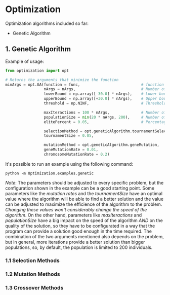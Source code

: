 # Optimization
Optimization algorithms included so far:
+ Genetic Algorithm

## 1. Genetic Algorithm
Example of usage:

```python
from optimization import opt

# Returns the arguments that minimize the function
minArgs = opt.GA(function = func,                           # function to be minimized
                 nArgs = nArgs,                             # Number of arguments in the function
                 lowerBound = np.array([-30.0] * nArgs),    # Lower bound of each argument
                 upperBound = np.array([+30.0] * nArgs),    # Upper bound of each argument
                 threshold = np.NINF,                       # Threshold to stop the algorithm

                 maxIteractions = 100 * nArgs,              # Number of generations. The default is 100 * nArgs
                 populationSize = min(20 * nArgs, 200),     # Number of individuals in each generation. Usually it is limited to 200
                 elitePercent = 0.05,                       # Percentage of elite individuals. The default is 5%

                 selectionMethod = opt.geneticAlgorithm.tournamentSelect,   # Selection method
                 tournamentSize = 0.05,                                     # Size of the tournament in percentage of the population (if used)

                 mutationMethod = opt.geneticAlgorithm.geneMutation,        # Mutation method
                 geneMutationRate = 0.01,                                   # Gene mutation rate (if used)
                 chromosomeMutationRate = 0.2)                              # Chromosome mutation rate (if used)
```

It's possible to run an example using the following command:

    python -m Optimization.examples.genetic

*Note*: The parameters should be adjusted to every specific problem, but the configuration shown in the example can be a good starting point.
Some parameters like the _mutation rates_ and the _tournamentSize_ have an optimal value where the algorithm will be able to find a better solution and the value can be adjusted to maximize the efficience of the algorithm to the problem. *Changing these values won't considerably change the speed of the algorithm*.
On the other hand, parameters like _maxIteractions_ and _populationSize_ have a big impact on the speed of the algorithm *AND* on the quality of the solution, so they have to be configurated in a way that the program can provide a solution good enough in the time required. The combination of the two arguments mentioned also depends on the problem, but in general, more iterations provide a better solution than bigger populations, so, by default, the population is limited to 200 individuals.

### 1.1 Selection Methods

### 1.2 Mutation Methods

### 1.3 Crossover Methods

